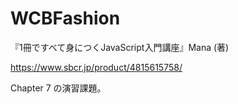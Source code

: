 ﻿# WCBFashion

『1冊ですべて身につくJavaScript入門講座』Mana (著)

https://www.sbcr.jp/product/4815615758/

Chapter 7 の演習課題。
